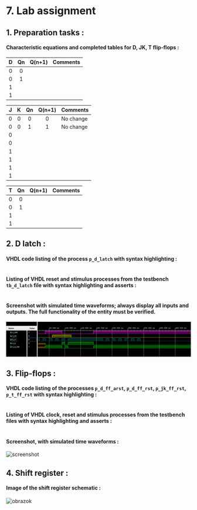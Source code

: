 # 7. Lab assignment

## 1. Preparation tasks :
#### Characteristic equations and completed tables for D, JK, T flip-flops :

   | **D** | **Qn** | **Q(n+1)** | **Comments** |
   | :-: | :-: | :-: | :-- |
   | 0 | 0 |  |  |
   | 0 | 1 |  |  |
   | 1 |  |  |  |
   | 1 |  |  |  |

   | **J** | **K** | **Qn** | **Q(n+1)** | **Comments** |
   | :-: | :-: | :-: | :-: | :-- |
   | 0 | 0 | 0 | 0 | No change |
   | 0 | 0 | 1 | 1 | No change |
   | 0 |  |  |  |  |
   | 0 |  |  |  |  |
   | 1 |  |  |  |  |
   | 1 |  |  |  |  |
   | 1 |  |  |  |  |
   | 1 |  |  |  |  |

   | **T** | **Qn** | **Q(n+1)** | **Comments** |
   | :-: | :-: | :-: | :-- |
   | 0 | 0 |  |  |
   | 0 | 1 |  |  |
   | 1 |  |  |  |
   | 1 |  |  |  |


## 2. D latch :
#### VHDL code listing of the process `p_d_latch` with syntax highlighting :
```vhdl

```
#### Listing of VHDL reset and stimulus processes from the testbench `tb_d_latch` file with syntax highlighting and asserts :
```vhdl

```
#### Screenshot with simulated time waveforms; always display all inputs and outputs. The full functionality of the entity must be verified.
![screenshot](/obrazky/cv7_screen1.png)

## 3. Flip-flops :
#### VHDL code listing of the processes `p_d_ff_arst`, `p_d_ff_rst`, `p_jk_ff_rst`, `p_t_ff_rst` with syntax highlighting :
```vhdl

```
#### Listing of VHDL clock, reset and stimulus processes from the testbench files with syntax highlighting and asserts :
```vhdl

```
#### Screenshot, with simulated time waveforms :
![screenshot](/obrazky/cv7_screen2.png)

## 4. Shift register :
#### Image of the shift register schematic :
![obrazok](/obrazky/cv7_nakreslene.jpg)
